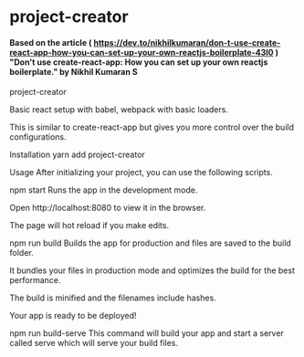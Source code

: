 # project-creator

####  Based on the article ( https://dev.to/nikhilkumaran/don-t-use-create-react-app-how-you-can-set-up-your-own-reactjs-boilerplate-43l0 ) "Don't use create-react-app: How you can set up your own reactjs boilerplate." by Nikhil Kumaran S

  project-creator

Basic react setup with babel, webpack with basic loaders.

This is similar to create-react-app but gives you more control over the build
configurations.

Installation
yarn add project-creator

Usage
After initializing your project, you can use the following scripts.

npm start
Runs the app in the development mode.

Open http://localhost:8080 to view it in the browser.

The page will hot reload if you make edits.

npm run build
Builds the app for production and files are saved to the build folder.

It bundles your files in production mode and optimizes the build for the best performance.

The build is minified and the filenames include hashes.

Your app is ready to be deployed!

npm run build-serve
This command will build your app and start a server called serve which will serve your build files.
